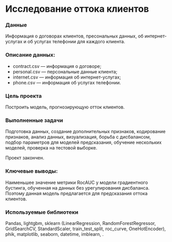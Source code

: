 # Исследование оттока клиентов

### Данные
Информация о договорах клиентов, пресональных данных, об интернет-услугах и об услугах телефонии для каждого клиента.

### Описание данных:

- contract.csv — информация о договоре;
- personal.csv — персональные данные клиента;
- internet.csv — информация об интернет-услугах;
- phone.csv — информация об услугах телефонии.

### Цель проекта
Построить модель, прогнозирующую отток клиентов.

### Выполненные задачи

Подготовка данных, создание дополнительных признаков, кодирование признаков, анализ данных, визуализация, борьба с дисбалансом, подбор параметров для моделей предсказания, обучение нескольких моделей, проверка на тестовой выборке.

Проект закончен.

### Ключевые выводы:

Наименьшее значение метрики RocAUC у модели градиентного бустинга, обученная на данных без урегулирования дисбаланса. Поэтому данная модель предлагается для предсказания оттока клиентов.

### Используемые библиотеки

Pandas, lightgbm, sklearn (LinearRegression, RandomForestRegressor, GridSearchCV, StandardScaler, train_test_split, roc_curve, OneHotEncoder), phik, matplotlib, seaborn, datetime, imblearn, .
